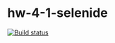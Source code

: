 # hw-4-1-selenide
[![Build status](https://ci.appveyor.com/api/projects/status/6ji491pu681u7qsr/branch/master?svg=true)](https://ci.appveyor.com/project/Anna-Mih/hw-4-1-selenide/branch/master)
